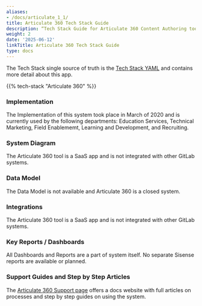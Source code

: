 ```yaml
---
aliases:
- /docs/articulate_1_1/
title: Articulate 360 Tech Stack Guide
description: “Tech Stack Guide for Articulate 360 Content Authoring tool."
weight: 2
date: '2025-06-12'
linkTitle: Articulate 360 Tech Stack Guide
type: docs
---
```


The Tech Stack single source of truth is the [Tech Stack YAML](https://gitlab.com/gitlab-com/www-gitlab-com/-/blob/master/data/tech_stack.yml) and contains more detail about this app.

{{% tech-stack "Articulate 360" %}}

### Implementation

The Implementation of this system took place in March of 2020 and is currently used by the following departments: Education Services, Technical Marketing, Field Enablememt, Learning and Development, and Recruiting.

### System Diagram

The Articulate 360 tool is a SaaS app and is not integrated with other GitLab systems.

### Data Model

The Data Model is not available and Articulate 360 is a closed system.

### Integrations

The Articulate 360 tool is a SaaS app and is not integrated with other GitLab systems.

### Key Reports / Dashboards

All Dashboards and Reports are a part of system itself. No separate Sisense reports are available or planned.

### Support Guides and Step by Step Articles

The [Articulate 360 Support page](https://training.articulate.com/videos) offers a docs website with full articles on processes and step by step guides on using the system.
